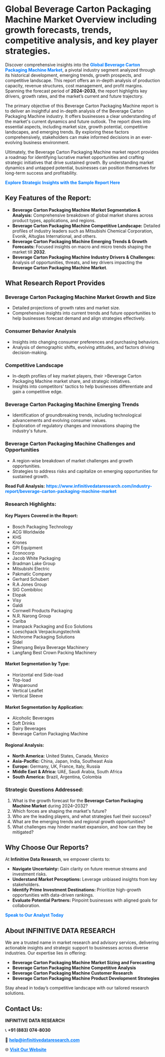 <h1>Global Beverage Carton Packaging Machine Market Overview including growth forecasts, trends, competitive analysis, and key player strategies.</h1>
<p>
Discover comprehensive insights into the 
<a href="https://www.infinitivedataresearch.com/industry-report/beverage-carton-packaging-machine-market" rel="dofollow" style="color: #007BFF; text-decoration: none;"><strong>Global Beverage Carton Packaging Machine Market</strong></a>, a pivotal industry segment analyzed through its historical development, emerging trends, growth prospects, and competitive landscape. This report offers an in-depth analysis of production capacity, revenue structures, cost management, and profit margins. Spanning the forecast period of <strong>2024–2033</strong>, the report highlights key drivers, growth rates, and the market’s current and future trajectory.
</p>
<p>
The primary objective of this Beverage Carton Packaging Machine report is to deliver an insightful and in-depth analysis of the Beverage Carton Packaging Machine industry. It offers businesses a clear understanding of the market's current dynamics and future outlook. The report dives into essential aspects, including market size, growth potential, competitive landscapes, and emerging trends. By exploring these factors comprehensively, stakeholders can make informed decisions in an ever-evolving business environment.
</p>
<p>
Ultimately, the Beverage Carton Packaging Machine market report provides a roadmap for identifying lucrative market opportunities and crafting strategic initiatives that drive sustained growth. By understanding market dynamics and untapped potential, businesses can position themselves for long-term success and profitability.
</p>
<p>
<a href="https://www.infinitivedataresearch.com/request-sample/reportId=107430" style="color: #007BFF; text-decoration: none;"><strong>Explore Strategic Insights with the Sample Report Here</strong></a>
</p>

<h2>Key Features of the Report:</h2>
<ul>
<li><strong>Beverage Carton Packaging Machine Market Segmentation & Analysis:</strong> Comprehensive breakdown of global market shares across product types, applications, and regions.</li>
<li><strong>Beverage Carton Packaging Machine Competitive Landscape:</strong> Detailed profiles of industry leaders such as Mitsubishi Chemical Corporation, Evonik, Altuglas International, and others.</li>
<li><strong>Beverage Carton Packaging Machine Emerging Trends & Growth Forecasts:</strong> Focused insights on macro and micro trends shaping the market till <strong>2032</strong>.</li>
<li><strong>Beverage Carton Packaging Machine Industry Drivers & Challenges:</strong> Analysis of opportunities, threats, and key drivers impacting the <strong>Beverage Carton Packaging Machine Market</strong>.</li>
</ul>

<h2>What Research Report Provides</h2>
<h3>Beverage Carton Packaging Machine Market Growth and Size</h3>
<ul>
<li>Detailed projections of growth rates and market size.</li>
<li>Comprehensive insights into current trends and future opportunities to help businesses forecast demand and align strategies effectively.</li>
</ul>

<h3>Consumer Behavior Analysis</h3>
<ul>
<li>Insights into changing consumer preferences and purchasing behaviors.</li>
<li>Analysis of demographic shifts, evolving attitudes, and factors driving decision-making.</li>
</ul>

<h3>Competitive Landscape</h3>
<ul>
<li>In-depth profiles of key market players, their >Beverage Carton Packaging Machine market share, and strategic initiatives.</li>
<li>Insights into competitors' tactics to help businesses differentiate and gain a competitive edge.</li>
</ul>

<h3>Beverage Carton Packaging Machine Emerging Trends</h3>
<ul>
<li>Identification of groundbreaking trends, including technological advancements and evolving consumer values.</li>
<li>Exploration of regulatory changes and innovations shaping the industry's future.</li>
</ul>

<h3>Beverage Carton Packaging Machine Challenges and Opportunities</h3>
<ul>
<li>A region-wise breakdown of market challenges and growth opportunities.</li>
<li>Strategies to address risks and capitalize on emerging opportunities for sustained growth.</li>
</ul>
<p><strong>Read Full Analysis:</strong> <a href="https://www.infinitivedataresearch.com/industry-report/beverage-carton-packaging-machine-market" rel="dofollow" style="color: #007BFF; text-decoration: none;"><strong>https://www.infinitivedataresearch.com/industry-report/beverage-carton-packaging-machine-market</strong></a></p>
<h3>Research Highlights:</h3>
<h4>Key Players Covered in the Report:</h4>
<ul><li>Bosch Packaging Technology</li><li>ACG Worldwide</li><li>KHS</li><li>Krones</li><li>GPI Equipment</li><li>Econocorp</li><li>Jacob White Packaging</li><li>Bradman Lake Group</li><li>Mitsubishi Electric</li><li>Pakmatic Company</li><li>Gerhard Schubert</li><li>R.A Jones Group</li><li>SIG Combibloc</li><li>Elopak</li><li>Visy</li><li>Galdi</li><li>Cornwell Products Packaging</li><li>N.R. Narong Group</li><li>Cariba</li><li>Imanpack Packaging and Eco Solutions</li><li>Loeschpack Verpackungstechnik</li><li>Nichrome Packaging Solutions</li><li>Sidel</li><li>Shenyang Beiya Beverage Machinery</li><li>Langfang Best Crown Packing Machinery</li></ul>
<h4>Market Segmentation by Type:</h4>
<ul><li>Horizontal end Side-load</li><li>Top-load</li><li>Wraparound</li><li>Vertical Leaflet</li><li>Vertical Sleeve</li></ul>
<h4>Market Segmentation by Application:</h4>
<ul><li>Alcoholic Beverages</li><li>Soft Drinks</li><li>Dairy Beverages</li><li>Beverage Carton Packaging Machine</li></ul>

<h4>Regional Analysis:</h4>
<ul>
<li><strong>North America:</strong> United States, Canada, Mexico</li>
<li><strong>Asia-Pacific:</strong> China, Japan, India, Southeast Asia</li>
<li><strong>Europe:</strong> Germany, UK, France, Italy, Russia</li>
<li><strong>Middle East & Africa:</strong> UAE, Saudi Arabia, South Africa</li>
<li><strong>South America:</strong> Brazil, Argentina, Colombia</li>
</ul>

<h3>Strategic Questions Addressed:</h3>
<ol>
<li>What is the growth forecast for the <strong>Beverage Carton Packaging Machine Market</strong> during 2024–2032?</li>
<li>Which forces are shaping the market's future?</li>
<li>Who are the leading players, and what strategies fuel their success?</li>
<li>What are the emerging trends and regional growth opportunities?</li>
<li>What challenges may hinder market expansion, and how can they be mitigated?</li>
</ol>

<h2>Why Choose Our Reports?</h2>
<p>At <strong>Infinitive Data Research</strong>, we empower clients to:</p>
<ul>
<li><strong>Navigate Uncertainty:</strong> Gain clarity on future revenue streams and investment risks.</li>
<li><strong>Understand Market Perceptions:</strong> Leverage unbiased insights from key stakeholders.</li>
<li><strong>Identify Prime Investment Destinations:</strong> Prioritize high-growth opportunities with data-driven rankings.</li>
<li><strong>Evaluate Potential Partners:</strong> Pinpoint businesses with aligned goals for collaboration.</li>
</ul>
<p><a href="https://www.infinitivedataresearch.com/industry-report/beverage-carton-packaging-machine-market" rel="dofollow" style="color: #007BFF; text-decoration: none;"><strong>Speak to Our Analyst Today</strong></a></p>

<h2>About INFINITIVE DATA RESEARCH</h2>
<p>We are a trusted name in market research and advisory services, delivering actionable insights and strategic support to businesses across diverse industries. Our expertise lies in offering:</p>
<ul>
<li><strong>Beverage Carton Packaging Machine Market Sizing and Forecasting</strong></li>
<li><strong>Beverage Carton Packaging Machine Competitive Analysis</strong></li>
<li><strong>Beverage Carton Packaging Machine Customer Research</strong></li>
<li><strong>Beverage Carton Packaging Machine Product Development Strategies</strong></li>
</ul>
<p>Stay ahead in today’s competitive landscape with our tailored research solutions.</p>

<h2>Contact Us:</h2>
<p><strong>INFINITIVE DATA RESEARCH</strong></p>
<p>📞 <strong>+91 (883) 074-8030</strong></p>
<p>📧 <strong><a href="mailto:help@infinitivedataresearch.com" style="color: #007BFF;">help@infinitivedataresearch.com</a></strong></p>
<p>🌐 <strong><a href="https://www.infinitivedataresearch.com" rel="dofollow" style="color: #007BFF;">Visit Our Website</a></strong></p>